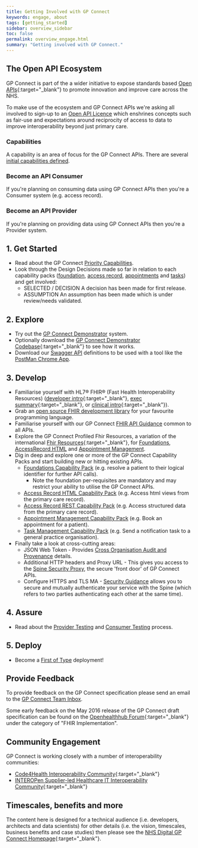 ```yaml
---
title: Getting Involved with GP Connect
keywords: engage, about
tags: [getting_started]
sidebar: overview_sidebar
toc: false
permalink: overview_engage.html
summary: "Getting involved with GP Connect."
---
```


## The Open API Ecosystem

GP Connect is part of the a wider initiative to expose standards based [Open APIs](https://www.england.nhs.uk/digitaltechnology/info-revolution/interoperability/open-api/){:target="_blank"} to promote innovation and improve care across the NHS.

To make use of the ecosystem and GP Connect APIs we're asking all involved to sign-up to an [Open API Licence](designprinciples_open_api_licence_principles.html) which enshrines concepts such as fair-use and expectations around reciprocity of access to data to improve interoperability beyond just primary care.


### Capabilities

A capability is an area of focus for the GP Connect APIs. There are several [initial capabilities defined](overview_priority_capabilities.html).

### Become an API Consumer

If you're planning on consuming data using GP Connect APIs then you're a Consumer system (e.g. access record).

### Become an API Provider

If you're planning on providing data using GP Connect APIs then you're a Provider system. 



## 1. Get Started ##

- Read about the GP Connect [Priority Capabilities](overview_priority_capabilities.html).
- Look through the Design Decisions made so far in relation to each capability packs ([foundation](foundations_design.html), [access record](accessrecord_design.html), [appointments](appointments.html) and [tasks](tasks_design.html)) and get involved:
	- <span class="label label-success">SELECTED</span> / <span class="label label-info">DECISION</span> A decision has been made for first release.
	- <span class="label label-warning">ASSUMPTION</span> An assumption has been made which is under review/needs validated.

## 2. Explore ## 

- Try out the [GP Connect Demonstrator](system_demonstrator.html) system.
- Optionally download the [GP Connect Demonstrator Codebase](https://github.com/nhs-digital/gpconnect){:target="_blank"} to see how it works. 
- Download our [Swagger API](downloads/swagger/swagger.json) definitions to be used with a tool like the [PostMan Chrome App](https://www.getpostman.com/).

## 3. Develop ##

- Familiarise yourself with HL7&reg; FHIR&reg; (Fast Health Interoperability Resources) ([developer intro](http://www.hl7.org/implement/standards/fhir/overview-dev.html){:target="_blank"}, [exec summary](http://www.hl7.org/implement/standards/fhir/summary.html){:target="_blank"}, or [clinical intro](http://www.hl7.org/implement/standards/fhir/overview-clinical.html){:target="_blank"}).
- Grab an [open source FHIR development library](development_fhir_open_source_guidance.html) for your favourite programming language.
- Familiarise yourself with our GP Connect [FHIR API Guidance](development_fhir_api_guidance.html) common to all APIs.
- Explore the GP Connect Profiled Fhir Resources, a variation of the international [Fhir Resources](https://www.hl7.org/fhir/DSTU2/){:target="_blank"}, for [Foundations](datalibraryfoundation.html), [AccessRecord HTML](datalibraryaccessRecord.html) and [Appointment Management](appointments.html).
- Dig in deep and explore one or more of the GP Connect Capability Packs and start building new or hitting existing APIs.
  - [Foundations Capability Pack](foundations.html) (e.g. resolve a patient to their logical identifier for further API calls).
  	- Note the foundation per-requisites are mandatory and may restrict your ability to utilise the GP Connect APIs.
  - [Access Record HTML Capability Pack](accessrecord.html) (e.g. Access html views from the primary care record).
  - [Access Record REST Capability Pack](accessrecord_rest.html) (e.g. Access structured data from the primary care record).
  - [Appointment Management Capability Pack](appointments.html) (e.g. Book an appointment for a patient).
  - [Task Management Capability Pack](tasks.html) (e.g. Send a notification task to a general practice organisation).
- Finally take a look at cross-cutting areas:
  - JSON Web Token - Provides [Cross Organisation Audit and Provenance](integration_cross_organisation_audit_and_provenance.html) details.
  - Additional HTTP headers and Proxy URL - This gives you access to the [Spine Security Proxy](integration_spine_security_proxy.html), the secure 'front door' of GP Connect APIs.
  - Configure HTTPS and TLS MA - [Security Guidance](development_api_security_guidance.html) allows you to secure and mutually authenticate your service with the Spine (which refers to two parties authenticating each other at the same time). 

## 4. Assure ##

- Read about the [Provider Testing](testing_api_provider_testing.html) and [Consumer Testing](testing_api_consumer_testing.html) process.

## 5. Deploy ##

- Become a [First of Type](overview_first_of_type.html) deployment!




## Provide Feedback

To provide feedback on the GP Connect specification please send an email to the [GP Connect Team Inbox](mailto://gpconnect@nhs.net).

Some early feedback on the May 2016 release of the GP Connect draft specification can be found on the [Openhealthhub Forum](https://www.openhealthhub.org/c/fhir-implementation){:target="_blank"} under the category of "FHIR Implementation".

## Community Engagement

GP Connect is working closely with a number of interoperability communities:

- [Code4Health Interoperability Community](https://code4health.org/communities/interoperability){:target="_blank"}
- [INTEROPen Supplier-led Healthcare IT Interoperability Community](http://www.interopen.org/){:target="_blank"}

## Timescales, benefits and more

The content here is designed for a technical audience (i.e. developers, architects and data scientists) for other details (i.e. the vision, timescales, business benefits and case studies) then please see the [NHS Digital GP Connect Homepage](https://digital.nhs.uk/article/1275/GP-Connect){:target="_blank"}.

